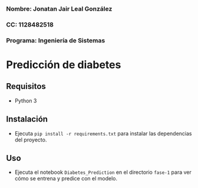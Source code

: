 ### Nombre: Jonatan Jair Leal González 
### CC: 1128482518 
### Programa: Ingeniería de Sistemas
# Predicción de diabetes

## Requisitos
- Python 3

## Instalación
- Ejecuta ```pip install -r requirements.txt``` para instalar las dependencias del proyecto.

## Uso
- Ejecuta el notebook ````Diabetes_Prediction```` en el directorio ```fase-1``` para ver cómo se entrena y predice con el modelo.
